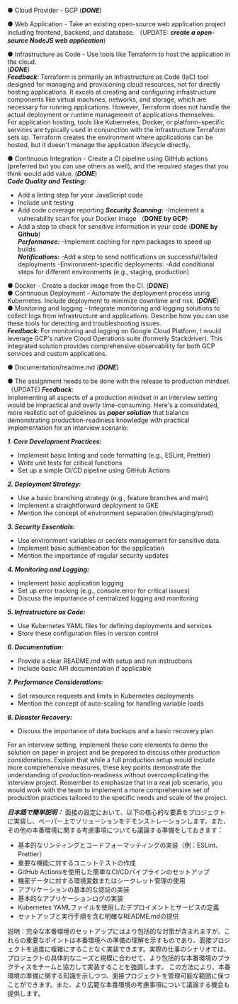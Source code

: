 
● Cloud Provider - GCP (***DONE***)

● Web Application - Take an existing open-source web application project including frontend, backend, and database. （UPDATE: ***create a open-source NodeJS web application***)

● Infrastructure as Code - Use tools like Terraform to host the application in the cloud. <br> (***DONE***)<br>
 ***Feedback***:
Terraform is primarily an Infrastructure as Code (IaC) tool designed for managing and provisioning cloud resources, not for directly hosting applications. It excels at creating and configuring infrastructure components like virtual machines, networks, and storage, which are necessary for running applications. However, Terraform does not handle the actual deployment or runtime management of applications themselves.<br>
For application hosting, tools like Kubernetes, Docker, or platform-specific services are typically used in conjunction with the infrastructure Terraform sets up. Terraform creates the environment where applications can be hosted, but it doesn't manage the application lifecycle directly.

● Continuous Integration - Create a CI pipeline using GitHub actions (preferred but you can use others as well), and the required stages that you think would add value. (***DONE***)<br>
***Code Quality and Testing:***
- Add a linting step for your JavaScript code
- Include unit testing
- Add code coverage reporting
***Security Scanning:***
-Implement a vulnerability scan for your Docker image （**DONE by GCP**)
- Add a step to check for sensitive information in your code (**DONE by Github**)<br>
***Performance:***
-Implement caching for npm packages to speed up builds<br>
***Notifications:***
-Add a step to send notifications on successful/failed deployments
-Environment-specific deployments:
-Add conditional steps for different environments (e.g., staging, production)

● Docker - Create a docker image from the CI. (***DONE***)<br>
● Continuous Deployment - Automate the deployment process using Kubernetes. Include deployment to minimize downtime and risk. (***DONE***)<br>
● Monitoring and logging - Integrate monitoring and logging solutions to collect logs from infrastructure and applications. Describe how you can use these tools for detecting and troubleshooting issues. <br>
***Feedback***:
For monitoring and logging on Google Cloud Platform, I would leverage GCP's native Cloud Operations suite (formerly Stackdriver). This integrated solution provides comprehensive observability for both GCP services and custom applications.

● Documentation/readme.md (***DONE***) 

● The assignment needs to be done with the release to production mindset. （UPDATE)
***Feedback***: <br>
Implementing all aspects of a production mindset in an interview setting would be impractical and overly time-consuming. Here's a consolidated, more realistic set of guidelines as ***paper solution*** that balance demonstrating production-readiness knowledge with practical implementation for an interview scenario:

***1. Core Development Practices:***
   - Implement basic linting and code formatting (e.g., ESLint, Prettier)
   - Write unit tests for critical functions
   - Set up a simple CI/CD pipeline using GitHub Actions

***2. Deployment Strategy:***
   - Use a basic branching strategy (e.g., feature branches and main)
   - Implement a straightforward deployment to GKE
   - Mention the concept of environment separation (dev/staging/prod)

***3. Security Essentials:***
   - Use environment variables or secrets management for sensitive data
   - Implement basic authentication for the application
   - Mention the importance of regular security updates

***4. Monitoring and Logging:***
   - Implement basic application logging
   - Set up error tracking (e.g., console.error for critical issues)
   - Discuss the importance of centralized logging and monitoring

***5. Infrastructure as Code:***
   - Use Kubernetes YAML files for defining deployments and services
   - Store these configuration files in version control

***6. Documentation:***
   - Provide a clear README.md with setup and run instructions
   - Include basic API documentation if applicable

***7. Performance Considerations:***
   - Set resource requests and limits in Kubernetes deployments
   - Mention the concept of auto-scaling for handling variable loads

***8. Disaster Recovery:***
   - Discuss the importance of data backups and a basic recovery plan

For an interview setting, implement these core elements to demo the solution on paper in project and be prepared to discuss other production considerations. Explain that while a full production setup would include more comprehensive measures, these key points demonstrate the understanding of production-readiness without overcomplicating the interview project.
Remember to emphasize that in a real job scenario, you would work with the team to implement a more comprehensive set of production practices tailored to the specific needs and scale of the project.<br>

***日本語で簡単説明：***
面接の設定において、以下の核心的な要素をプロジェクトに実装し、ペーパー上でソリューションをデモンストレーションします。また、その他の本番環境に関する考慮事項についても議論する準備をしておきます：

- 基本的なリンティングとコードフォーマッティングの実装（例：ESLint、Prettier）
- 重要な機能に対するユニットテストの作成
- GitHub Actionsを使用した簡単なCI/CDパイプラインのセットアップ
- 機密データに対する環境変数またはシークレット管理の使用
- アプリケーションの基本的な認証の実装
- 基本的なアプリケーションログの実装
- Kubernetes YAMLファイルを使用したデプロイメントとサービスの定義
- セットアップと実行手順を含む明確なREADME.mdの提供

説明：完全な本番環境のセットアップにはより包括的な対策が含まれますが、これらの重要なポイントは本番環境への準備の理解を示すものであり、面接プロジェクトを過度に複雑にすることなく実装できます。実際の仕事のシナリオでは、プロジェクトの具体的なニーズと規模に合わせて、より包括的な本番環境のプラクティスをチームと協力して実装することを強調します。
この方法により、本番環境の準備に関する知識を示しつつ、面接プロジェクトを管理可能な範囲に保つことができます。また、より広範な本番環境の考慮事項について議論する機会も提供します。

